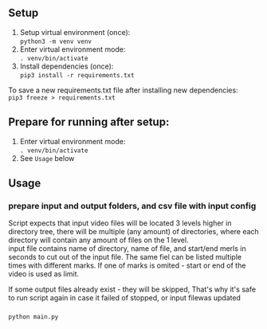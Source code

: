 ## Setup

1. Setup virtual environment (once):  
`python3 -m venv venv`
2. Enter virtual environment mode:  
`. venv/bin/activate`
3. Install dependencies (once):  
`pip3 install -r requirements.txt`

To save a new requirements.txt file after installing new dependencies:  
`pip3 freeze > requirements.txt`

## Prepare for running after setup:
1. Enter virtual environment mode:  
`. venv/bin/activate`
2. See `Usage` below


## Usage

### prepare input and output folders, and csv file with input config
Script expects that input video files will be located 3 levels higher in directory tree, there will be multiple (any amount) of directories, where each directory will contain any amount of files on the 1 level.   
input file contains name of directory, name of file, and start/end merls in seconds to cut out of the input file. 
The same fiel can be listed multiple times with different marks. If one of marks is omited - start or end of the video is used as limit. 


If some output files already exist - they will be skipped, That's why it's safe to run script again in case it failed of stopped, or input filewas updated 

### 
```bash
python main.py
```